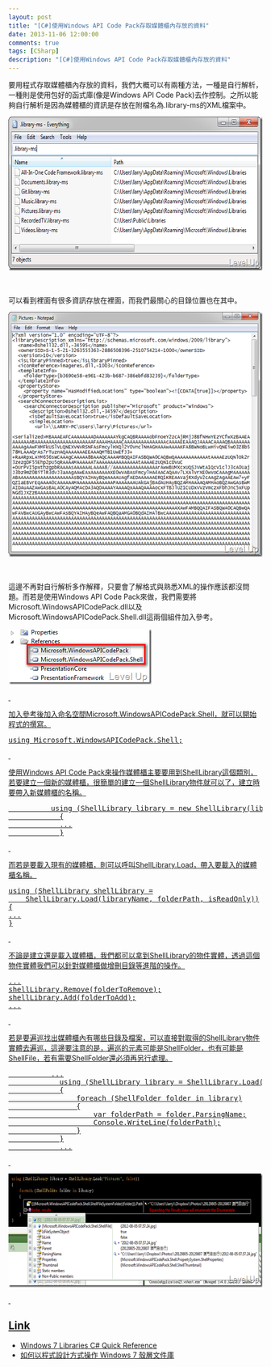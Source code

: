 ```yaml
---
layout: post
title: "[C#]使用Windows API Code Pack存取媒體櫃內存放的資料"
date: 2013-11-06 12:00:00
comments: true
tags: [CSharp]
description: "[C#]使用Windows API Code Pack存取媒體櫃內存放的資料"
---
```

<p>要用程式存取媒體櫃內存放的資料，我們大概可以有兩種方法，一種是自行解析，一種則是使用包好的函式庫(像是Windows API Code Pack)去作控制。之所以能夠自行解析是因為媒體櫃的資訊是存放在附檔名為.library-ms的XML檔案中。</p>  <p><img style="border-bottom: 0px; border-left: 0px; border-top: 0px; border-right: 0px" border="0" alt="image" src="\images\posts\fd106a8d-1f1b-4ea5-aed7-afd6036af3a5\image_thumb.png" width="642" height="304" /></a> </p>  <p> </p>  <p>可以看到裡面有很多資訊存放在裡面，而我們最關心的目錄位置也在其中。</p>  <p><a href="http://files.dotblogs.com.tw/larrynung/1208/347b5a527747_124A6/image_4.png"><img style="border-bottom: 0px; border-left: 0px; border-top: 0px; border-right: 0px" border="0" alt="image" src="\images\posts\fd106a8d-1f1b-4ea5-aed7-afd6036af3a5\image_thumb_1.png" width="562" height="484" /></a> </p>  <p> </p>  <p>這邊不再對自行解析多作解釋，只要會了解格式與熟悉XML的操作應該都沒問題。而若是使用Windows API Code Pack來做，我們需要將Microsoft.WindowsAPICodePack.dll以及Microsoft.WindowsAPICodePack.Shell.dll這兩個組件加入參考。</p>  <p><a href="http://files.dotblogs.com.tw/larrynung/1208/347b5a527747_124A6/image_6.png"><img style="border-bottom: 0px; border-left: 0px; border-top: 0px; border-right: 0px" border="0" alt="image" src="\images\posts\fd106a8d-1f1b-4ea5-aed7-afd6036af3a5\image_thumb_2.png" width="284" height="110" /> </p>  <p> </p>  <p>加入參考後加入命名空間Microsoft.WindowsAPICodePack.Shell，就可以開始程式的撰寫。</p>  <div style="padding-bottom: 0px; margin: 0px; padding-left: 0px; padding-right: 0px; display: inline; float: none; padding-top: 0px" id="scid:812469c5-0cb0-4c63-8c15-c81123a09de7:6bfb0439-5677-4771-a1ad-05d9d2962cef" class="wlWriterSmartContent"><pre name="code" class="c#">using Microsoft.WindowsAPICodePack.Shell;</pre></div>

<p> </p>

<p>使用Windows API Code Pack來操作媒體櫃主要要用到ShellLibrary這個類別，若要建立一個新的媒體櫃，很簡單的建立一個ShellLibrary物件就可以了，建立時要帶入新媒體櫃的名稱。</p>

<div style="padding-bottom: 0px; margin: 0px; padding-left: 0px; padding-right: 0px; display: inline; float: none; padding-top: 0px" id="scid:812469c5-0cb0-4c63-8c15-c81123a09de7:405e4f35-f11f-4c0e-8ebc-6883899790e2" class="wlWriterSmartContent"><pre name="code" class="c#">			using (ShellLibrary library = new ShellLibrary(libraryName, true))
			{
			...
			}</pre></div>

<p> </p>

<p>而若是要載入現有的媒體櫃，則可以呼叫ShellLibrary.Load，帶入要載入的媒體櫃名稱。</p>

<div style="padding-bottom: 0px; margin: 0px; padding-left: 0px; padding-right: 0px; display: inline; float: none; padding-top: 0px" id="scid:812469c5-0cb0-4c63-8c15-c81123a09de7:5a88be69-1b46-49e8-a780-2a4f8941f7fe" class="wlWriterSmartContent"><pre name="code" class="c#">using (ShellLibrary shellLibrary =
    ShellLibrary.Load(libraryName, folderPath, isReadOnly))
{
...
}</pre></div>

<p> </p>

<p>不論是建立還是載入媒體櫃，我們都可以拿到ShellLibrary的物件實體，透過這個物件實體我們可以針對媒體櫃做增刪目錄等進階的操作。</p>

<div style="padding-bottom: 0px; margin: 0px; padding-left: 0px; padding-right: 0px; display: inline; float: none; padding-top: 0px" id="scid:812469c5-0cb0-4c63-8c15-c81123a09de7:a433d9d9-53ad-47fa-8a7f-99e1cfd3cb73" class="wlWriterSmartContent"><pre name="code" class="c#">...
shellLibrary.Remove(folderToRemove);
shellLibrary.Add(folderToAdd);
...</pre></div>

<p> </p>

<p>若是要遍巡找出媒體櫃內有哪些目錄及檔案，可以直接對取得的ShellLibrary物件實體去遍巡，這邊要注意的是，遍巡的元素可能是ShellFolder，也有可能是ShellFile，若有需要ShellFolder還必須再另行處理。</p>

<div style="padding-bottom: 0px; margin: 0px; padding-left: 0px; padding-right: 0px; display: inline; float: none; padding-top: 0px" id="scid:812469c5-0cb0-4c63-8c15-c81123a09de7:eb234f2e-0691-4ec9-a0a5-966efe2689d1" class="wlWriterSmartContent"><pre name="code" class="c#">			...
			using (ShellLibrary library = ShellLibrary.Load("Pictures", false))
			{
				foreach (ShellFolder folder in library)
				{
					var folderPath = folder.ParsingName;
					Console.WriteLine(folderPath);
				}
			}
			...</pre></div>

<p> </p>

<p><img style="border-bottom: 0px; border-left: 0px; border-top: 0px; border-right: 0px" border="0" alt="image" src="\images\posts\fd106a8d-1f1b-4ea5-aed7-afd6036af3a5\image_thumb_3.png" width="644" height="225" /> </p>

<p> </p>

<h2>Link</h2>

<ul>
  <li>Windows 7 Libraries C# Quick Reference</li>

  <li>如何以程式設計方式操作 Windows 7 殼層文件庫</li>
</ul>